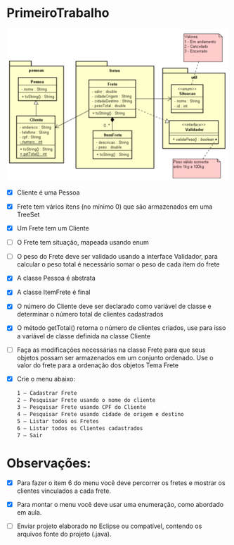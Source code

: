 # PrimeiroTrabalho

![](diagrama_de_classes.png)

- [x] Cliente é uma Pessoa 
- [x] Frete tem vários itens (no mínimo 0) que são armazenados em uma TreeSet
- [x] Um Frete tem um Cliente
- [ ] O Frete tem situação, mapeada usando enum
- [ ] O peso do Frete deve ser validado usando a interface Validador, para calcular o
   peso total é necessário somar o peso de cada item do frete
- [x] A classe Pessoa é abstrata
- [x] A classe ItemFrete é final
- [x] O número do Cliente deve ser declarado como variável de classe e determinar o
   número total de clientes cadastrados
- [x] O método getTotal() retorna o número de clientes criados, use para isso a
   variável de classe definida na classe Cliente
- [ ] Faça as modificações necessárias na classe Frete para que seus objetos possam
    ser armazenados em um conjunto ordenado. Use o valor do frete para a ordenação
    dos objetos Tema Frete

- [x] Crie o menu abaixo:
    ```
    1 – Cadastrar Frete
    2 – Pesquisar Frete usando o nome do cliente
    3 – Pesquisar Frete usando CPF do Cliente
    4 – Pesquisar Frete usando cidade de origem e destino
    5 – Listar todos os Fretes
    6 – Listar todos os Clientes cadastrados
    7 – Sair 
    ```
# Observações:
* [x] Para fazer o item 6 do menu você deve percorrer os fretes e mostrar os clientes
    vinculados a cada frete.

* [x] Para montar o menu você deve usar uma enumeração, como abordado em aula.

* [ ] Enviar projeto elaborado no Eclipse ou compatível, contendo os arquivos fonte do
    projeto (.java).
